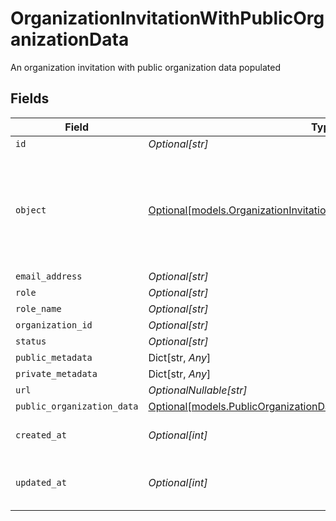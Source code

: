 # OrganizationInvitationWithPublicOrganizationData

An organization invitation with public organization data populated


## Fields

| Field                                                                                                                                          | Type                                                                                                                                           | Required                                                                                                                                       | Description                                                                                                                                    |
| ---------------------------------------------------------------------------------------------------------------------------------------------- | ---------------------------------------------------------------------------------------------------------------------------------------------- | ---------------------------------------------------------------------------------------------------------------------------------------------- | ---------------------------------------------------------------------------------------------------------------------------------------------- |
| `id`                                                                                                                                           | *Optional[str]*                                                                                                                                | :heavy_minus_sign:                                                                                                                             | N/A                                                                                                                                            |
| `object`                                                                                                                                       | [Optional[models.OrganizationInvitationWithPublicOrganizationDataObject]](../models/organizationinvitationwithpublicorganizationdataobject.md) | :heavy_minus_sign:                                                                                                                             | String representing the object's type. Objects of the same type share the same value.<br/>                                                     |
| `email_address`                                                                                                                                | *Optional[str]*                                                                                                                                | :heavy_minus_sign:                                                                                                                             | N/A                                                                                                                                            |
| `role`                                                                                                                                         | *Optional[str]*                                                                                                                                | :heavy_minus_sign:                                                                                                                             | N/A                                                                                                                                            |
| `role_name`                                                                                                                                    | *Optional[str]*                                                                                                                                | :heavy_minus_sign:                                                                                                                             | N/A                                                                                                                                            |
| `organization_id`                                                                                                                              | *Optional[str]*                                                                                                                                | :heavy_minus_sign:                                                                                                                             | N/A                                                                                                                                            |
| `status`                                                                                                                                       | *Optional[str]*                                                                                                                                | :heavy_minus_sign:                                                                                                                             | N/A                                                                                                                                            |
| `public_metadata`                                                                                                                              | Dict[str, *Any*]                                                                                                                               | :heavy_minus_sign:                                                                                                                             | N/A                                                                                                                                            |
| `private_metadata`                                                                                                                             | Dict[str, *Any*]                                                                                                                               | :heavy_minus_sign:                                                                                                                             | N/A                                                                                                                                            |
| `url`                                                                                                                                          | *OptionalNullable[str]*                                                                                                                        | :heavy_minus_sign:                                                                                                                             | N/A                                                                                                                                            |
| `public_organization_data`                                                                                                                     | [Optional[models.PublicOrganizationData]](../models/publicorganizationdata.md)                                                                 | :heavy_minus_sign:                                                                                                                             | N/A                                                                                                                                            |
| `created_at`                                                                                                                                   | *Optional[int]*                                                                                                                                | :heavy_minus_sign:                                                                                                                             | Unix timestamp of creation.                                                                                                                    |
| `updated_at`                                                                                                                                   | *Optional[int]*                                                                                                                                | :heavy_minus_sign:                                                                                                                             | Unix timestamp of last update.                                                                                                                 |